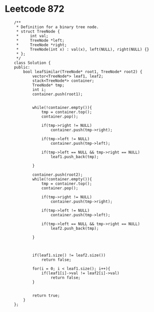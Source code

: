 # Leetcode 872
        /**
         * Definition for a binary tree node.
         * struct TreeNode {
         *     int val;
         *     TreeNode *left;
         *     TreeNode *right;
         *     TreeNode(int x) : val(x), left(NULL), right(NULL) {}
         * };
         */
        class Solution {
        public:
            bool leafSimilar(TreeNode* root1, TreeNode* root2) {
                vector<TreeNode*> leaf1, leaf2;
                stack<TreeNode*> container;
                TreeNode* tmp; 
                int i;
                container.push(root1);


                while(!container.empty()){
                    tmp = container.top();
                    container.pop();

                    if(tmp->right != NULL)
                        container.push(tmp->right);

                    if(tmp->left != NULL)
                        container.push(tmp->left);

                    if(tmp->left == NULL && tmp->right == NULL)
                        leaf1.push_back(tmp);

                }

                container.push(root2);      
                while(!container.empty()){
                    tmp = container.top();
                    container.pop();

                    if(tmp->right != NULL)
                        container.push(tmp->right);

                    if(tmp->left != NULL)
                        container.push(tmp->left);

                    if(tmp->left == NULL && tmp->right == NULL)
                        leaf2.push_back(tmp);

                }



                if(leaf1.size() != leaf2.size())
                    return false;

                for(i = 0; i < leaf1.size(); i++){
                    if(leaf1[i]->val != leaf2[i]->val)
                        return false;
                }


                return true;
            }
        };
